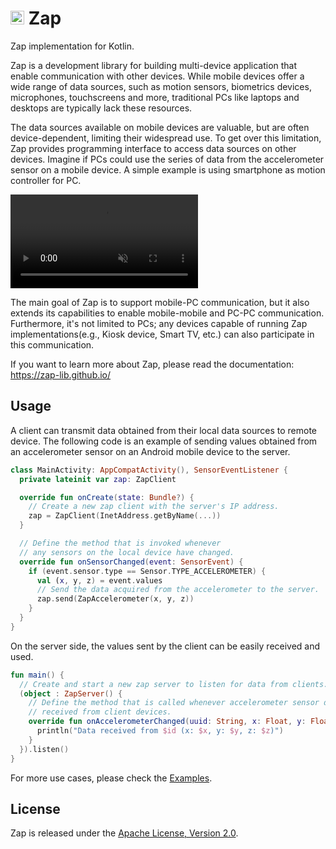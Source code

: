 <h1><img src="https://user-images.githubusercontent.com/6410412/282291416-f46dbcda-e298-4dee-bd26-70b23515b6cc.png" width="22px" height="22px" /> Zap</h1>

Zap implementation for Kotlin.

Zap is a development library for building multi-device application that enable communication with other devices. While mobile devices offer a wide range of data sources, such as motion sensors, biometrics devices, microphones, touchscreens and more, traditional PCs like laptops and desktops are typically lack these resources.

The data sources available on mobile devices are valuable, but are often device-dependent, limiting their widespread use. To get over this limitation, Zap provides programming interface to access data sources on other devices. Imagine if PCs could use the series of data from the accelerometer sensor on a mobile device. A simple example is using smartphone as motion controller for PC.

<video src="https://user-images.githubusercontent.com/6410412/281803373-bd6b55e0-65cd-421a-9504-5df169d31c03.mp4" muted controls></video>

The main goal of Zap is to support mobile-PC communication, but it also extends its capabilities to enable mobile-mobile and PC-PC communication. Furthermore, it's not limited to PCs; any devices capable of running Zap implementations(e.g., Kiosk device, Smart TV, etc.) can also participate in this communication.

If you want to learn more about Zap, please read the documentation: https://zap-lib.github.io/

## Usage

A client can transmit data obtained from their local data sources to remote device. The following code is an example of sending values obtained from an accelerometer sensor on an Android mobile device to the server.

```kotlin
class MainActivity: AppCompatActivity(), SensorEventListener {
  private lateinit var zap: ZapClient

  override fun onCreate(state: Bundle?) {
    // Create a new zap client with the server's IP address.
    zap = ZapClient(InetAddress.getByName(...))
  }

  // Define the method that is invoked whenever
  // any sensors on the local device have changed.
  override fun onSensorChanged(event: SensorEvent) {
    if (event.sensor.type == Sensor.TYPE_ACCELEROMETER) {
      val (x, y, z) = event.values
      // Send the data acquired from the accelerometer to the server.
      zap.send(ZapAccelerometer(x, y, z))
    }
  }
}
```

On the server side, the values sent by the client can be easily received and used.

```kotlin
fun main() {
  // Create and start a new zap server to listen for data from clients.
  (object : ZapServer() {
    // Define the method that is called whenever accelerometer sensor data is
    // received from client devices.
    override fun onAccelerometerChanged(uuid: String, x: Float, y: Float, z: Float) {
      println("Data received from $id (x: $x, y: $y, z: $z)")
    }
  }).listen()
}
```

For more use cases, please check the [Examples](https://github.com/zap-lib/examples).

## License

Zap is released under the [Apache License, Version 2.0](LICENSE).
